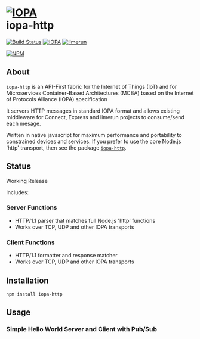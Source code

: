 # [![IOPA](http://iopa.io/iopa.png)](http://iopa.io)<br> iopa-http

[![Build Status](https://api.shippable.com/projects/TBD/badge?branchName=master)](https://app.shippable.com/projects/TBD) 
[![IOPA](https://img.shields.io/badge/iopa-middleware-99cc33.svg?style=flat-square)](http://iopa.io)
[![limerun](https://img.shields.io/badge/limerun-certified-3399cc.svg?style=flat-square)](https://nodei.co/npm/limerun/)

[![NPM](https://nodei.co/npm/iopa-http.png?downloads=true)](https://nodei.co/npm/iopa-coap/)

## About
`iopa-http` is an API-First fabric for the Internet of Things (IoT) and for Microservices Container-Based Architectures (MCBA)
based on the Internet of Protocols Alliance (IOPA) specification 

It servers HTTP messages in standard IOPA format and allows existing middleware for Connect, Express and limerun projects to consume/send each mesage.

Written in native javascript for maximum performance and portability to constrained devices and services.   If you prefer to use the core Node.js 'http' transport, then
see the package [`iopa-http`](https://nodei.co/npm/iopa-connect/).

## Status

Working Release

Includes:


### Server Functions

  * HTTP/1.1 parser that matches full Node.js 'http' functions
  * Works over TCP, UDP and other IOPA transports
  
### Client Functions
  * HTTP/1.1 formatter and response matcher
  * Works over TCP, UDP and other IOPA transports
  
## Installation

    npm install iopa-http

## Usage
    
### Simple Hello World Server and Client with Pub/Sub
``` js

    

``` 

  
